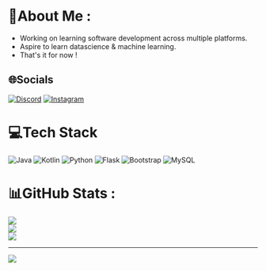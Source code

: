 # 💫About Me :
- Working on learning software development across multiple platforms.
- Aspire to learn datascience & machine learning.
- That's it for now !

## 🌐Socials
[![Discord](https://img.shields.io/badge/Discord-%237289DA.svg?logo=discord&logoColor=white)](htttps://discord.gg/shreydesai_06#0367) [![Instagram](https://img.shields.io/badge/Instagram-%23E4405F.svg?logo=Instagram&logoColor=white)](https://instagram.com/@shrey.desai06) 

# 💻Tech Stack
![Java](https://img.shields.io/badge/java-%23ED8B00.svg?style=for-the-badge&logo=java&logoColor=white) ![Kotlin](https://img.shields.io/badge/kotlin-%230095D5.svg?style=for-the-badge&logo=kotlin&logoColor=white) ![Python](https://img.shields.io/badge/python-3670A0?style=for-the-badge&logo=python&logoColor=ffdd54) ![Flask](https://img.shields.io/badge/flask-%23000.svg?style=for-the-badge&logo=flask&logoColor=white) ![Bootstrap](https://img.shields.io/badge/bootstrap-%23563D7C.svg?style=for-the-badge&logo=bootstrap&logoColor=white) ![MySQL](https://img.shields.io/badge/mysql-%2300f.svg?style=for-the-badge&logo=mysql&logoColor=white)
# 📊GitHub Stats :
![](https://github-readme-stats.vercel.app/api?username=ShreyD06&theme=monokai&hide_border=true&include_all_commits=true&count_private=true)<br/>
![](https://github-readme-streak-stats.herokuapp.com/?user=ShreyD06&theme=monokai&hide_border=true)<br/>
![](https://github-readme-stats.vercel.app/api/top-langs/?username=ShreyD06&theme=monokai&hide_border=true&include_all_commits=true&count_private=true&layout=compact)

---
[![](https://visitcount.itsvg.in/api?id=ShreyD06&icon=9&color=3)](https://visitcount.itsvg.in)

